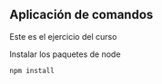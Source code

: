 ## Aplicación de comandos

Este es el ejercicio del curso



Instalar los paquetes de node

```
npm install
```